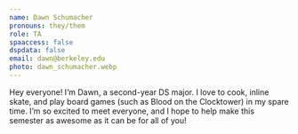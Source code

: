 ```yaml
---
name: Dawn Schumacher
pronouns: they/them
role: TA
spaaccess: false
dspdata: false
email: dawn@berkeley.edu
photo: dawn_schumacher.webp
---
```



Hey everyone! I’m Dawn, a second-year DS major. I love to cook, inline skate, and play board games (such as Blood on the Clocktower) in my spare time. I’m so excited to meet everyone, and I hope to help make this semester as awesome as it can be for all of you!